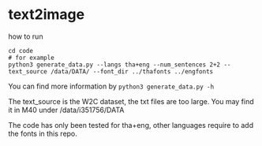 # text2image
how to run
```
cd code
# for example
python3 generate_data.py --langs tha+eng --num_sentences 2+2 --text_source /data/DATA/ --font_dir ../thafonts ../engfonts
```
You can find more information by ```python3 generate_data.py -h```

The text_source is the W2C dataset, the txt files are too large. You may find it in M40 under /data/i351756/DATA

The code has only been tested for tha+eng, other languages require to add the fonts in this repo.
